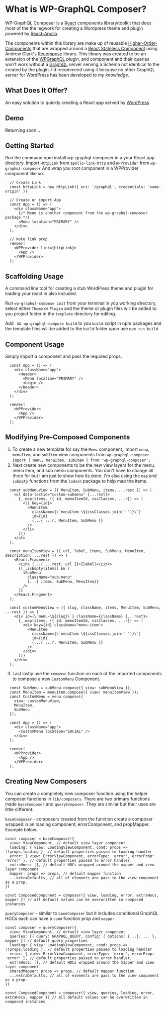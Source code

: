 # What is WP-GraphQL Composer?
WP-GraphQL Composer is a [React](https://reactjs.org) components library/toolkit that does most of the the legwork for creating a Wordpress theme and plugin powered by [React-Apollo](https://www.apollographql.com/docs/react/).

The components within this library are make up of reusable [Higher-Order-Components](https://reactjs.org/docs/higher-order-components.html) that are wrapped around a [React Stateless Component](https://reactjs.org/docs/components-and-props.html) using Andrew Clark's [Recompose](https://recompose.docsforhumans.com/) library. This library was created to be an extension of the [WPGraphQL](https://wpgraphql.com/) plugin, and component and their queries won't work without a [GraphQL](https://graphql.org/) server serving a Schema not identical to the created by the plugin. I'd recommend using it because no other GraphQL server for WordPress has been developed *to my knowledge*.

## What Does It Offer?
An easy solution to quickly creating a React app served by [WordPress](https://wordpress.org)

## Demo
Returning soon...

## Getting Started
Run the command npm install wp-graphql-composer in a your React app directory.
Import `HttpLink` from `apollo-link-http` and `WPProvider` from `wp-graphql-composer`
And wrap you root component in a WPProvider component like so.

```
  // Create Link
  const httpLink = new HttpLink({ uri: '/graphql', credentials: 'same-origin' })
  
  // Create or import App
  const App = () => (
    <div className="app">
      {/* Menu is another component from the wp-graphql-composer package */}
      <Menu location="PRIMARY" />
    </div>
  );

  // Note link prop
  render(
    <WPProvider link={httpLink}>
      <App />
    </WPProvider>
  );
```

## Scaffolding Usage
A command line tool for creating a stub WordPress theme and plugin for loading your react in also included.

Run `wp-graphql-compose init` from your terminal in you working directory, select either `Theme` or `Plugin` and the theme or plugin files will be added to you project folder in the `template` directory for editing.

Add ` && wp-graphql-compose build` to you `build` script in npm packages and the template files will be added to the `build` folder upon use `npm run build`

## Component Usage
Simply import a component and pass the required props.

```
  const App = () => (
    <div className="app">
      <Header>
        <Menu location="PRIMARY" />
        <Login />
      </Header>
    </div>
  );

  render(
    <WPProvider>
      <App />
    </WPProvider>
  );
```

## Modifying Pre-Composed Components
1. To create a new template for say the `Menu` component, import `menu`, `menuItem`, and `subItem` view components from `wp-graphql-composer`.
`import { menu, menuItem, subItem } from 'wp-graphql-composer';`
2. Next create new components to be the new view layers for the menu, menu item, and sub menu components. You don't have to change all three for but I am just to show how its done. I'm also using the `map` and `isEmpty` functions from the `lodash` package to help map the items.
```
  const subMenuView = ({ MenuItem, SubMenu, items, ...rest }) => (
    <ol data-testid="custom-submenu" {...rest}>
      {_.map(items, ({ id, menuItemId, cssClasses, ...r}) => (
        <li key={id}>
          <MenuItem
            className={\`menuItem \${cssClasses.join(' ')}\`}
            id={id}
            {...{ ...r, MenuItem, SubMenu }}
          />
        </li>
      ))}
    </ol>
  );

  const menuItemView = ({ url, label, items, SubMenu, MenuItem, description, ...rest }) => (
    <React.Fragment>
      <Link {...{ ...rest, url }}>{label}</Link>
      {!_.isEmpty(items) && (
        <SubMenu
          className="sub-menu"
          {...{ items, SubMenu, MenuItem}}
        />
      )}
    </React.Fragment>
  );

  const customMenuView = ({ slug, className, items, MenuItem, SubMenu, ...rest }) => (
    <div id={\`menu-\${slug}\`} className={className} {...rest}>
      {_.map(items, ({ id, menuItemId, cssClasses, ...r}) => (
        <div key={id} className="menu-item">
          <MenuItem
            className={\`menuItem \${cssClasses.join(' ')}\`}
            id={id}
            {...{ ...r, MenuItem, SubMenu }}
          />
        </div>
      ))}
    </div>
  );
```
3. Last lastly use the `compose` function on each of the imported components to compose a new `CustomMenu` Component.
```
  const SubMenu = subMenu.compose({ view: subMenuView });
  const MenuItem = menuItem.compose({ view: menuItemView });
  const CustomMenu = menu.compose({
    view: customMenuView,
    MenuItem,
    SubMenu
  });

  const App = () => (
    <div className="app">
      <CustomMenu location="SOCIAL" />
    </div>
  );

  render(
    <WPProvider>
      <App />
    </WPProvider>
  );
```

## Creating New Composers
You can create a completely new composer function using the helper composer functions in `lib/composers`. There are two primary functions made `baseComposer` and `queryComposer`. They are similar but their uses are little different.

`baseComposer` - composers created from the function create a composer wrapped in an loading component, errorComponent, and propMapper. Example below.

```
const composer = baseComposer({
  view: ViewComponent, // default view layer component
  loading: { view: LoadingViewComponent, cond: props => !!props.loading }, // default properties passed to loading handler 
  error: { view: ErrorViewComponent, errorType: 'error', errorProp: 'error' }, // default properties passed to error handler,
  extraHocs: [], // default HOCs wrapped around the mapper and view layer component
  mapper: props => props, // default mapper function
  ...extraDefaults, // all of elements are pass to the view component as a prop.
})

const ComposedComponent = composer({ view, loading, error, extraHocs, mapper }) // all default values can be overwritten in composed instances
```

`queryComposer` - similar to `baseComposer` but it includes conditional GraphQL HOCs each can have a `cond` function prop and `mapper`.
```
const composer = queryComposer({
  view: ViewComponent, // default view layer component
  queries: [{ query: GRAPHQL_QUERY, config: { options: {...}, ... }, mapper }] // default query properties
  loading: { view: LoadingViewComponent, cond: props => !!props.loading }, // default properties passed to loading handler 
  error: { view: ErrorViewComponent, errorType: 'error', errorProp: 'error' }, // default properties passed to error handler,
  extraHocs: [], // default HOCs wrapped around the mapper and view layer component
  sharedMapper: props => props, // default mapper function
  ...extraDefaults, // all of elements are pass to the view component as a prop.
})

const ComposedComponent = composer({ view, queries, loading, error, extraHocs, mapper }) // all default values can be overwritten in composed instances
```